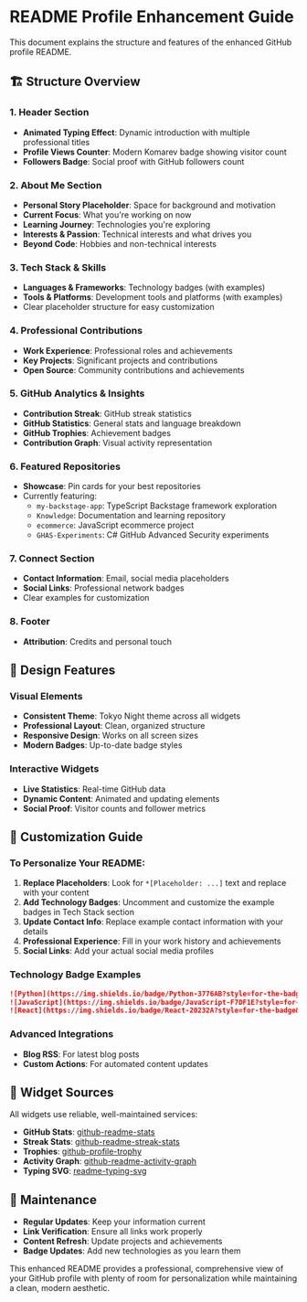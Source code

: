 # README Profile Enhancement Guide

This document explains the structure and features of the enhanced GitHub profile README.

## 🏗️ Structure Overview

### 1. Header Section
- **Animated Typing Effect**: Dynamic introduction with multiple professional titles
- **Profile Views Counter**: Modern Komarev badge showing visitor count
- **Followers Badge**: Social proof with GitHub followers count

### 2. About Me Section
- **Personal Story Placeholder**: Space for background and motivation
- **Current Focus**: What you're working on now
- **Learning Journey**: Technologies you're exploring
- **Interests & Passion**: Technical interests and what drives you
- **Beyond Code**: Hobbies and non-technical interests

### 3. Tech Stack & Skills
- **Languages & Frameworks**: Technology badges (with examples)
- **Tools & Platforms**: Development tools and platforms (with examples)
- Clear placeholder structure for easy customization

### 4. Professional Contributions
- **Work Experience**: Professional roles and achievements
- **Key Projects**: Significant projects and contributions
- **Open Source**: Community contributions and achievements

### 5. GitHub Analytics & Insights
- **Contribution Streak**: GitHub streak statistics
- **GitHub Statistics**: General stats and language breakdown
- **GitHub Trophies**: Achievement badges
- **Contribution Graph**: Visual activity representation

### 6. Featured Repositories
- **Showcase**: Pin cards for your best repositories
- Currently featuring:
  - `my-backstage-app`: TypeScript Backstage framework exploration
  - `Knowledge`: Documentation and learning repository
  - `ecommerce`: JavaScript ecommerce project
  - `GHAS-Experiments`: C# GitHub Advanced Security experiments

### 7. Connect Section
- **Contact Information**: Email, social media placeholders
- **Social Links**: Professional network badges
- Clear examples for customization

### 8. Footer
- **Attribution**: Credits and personal touch

## 🎨 Design Features

### Visual Elements
- **Consistent Theme**: Tokyo Night theme across all widgets
- **Professional Layout**: Clean, organized structure
- **Responsive Design**: Works on all screen sizes
- **Modern Badges**: Up-to-date badge styles

### Interactive Widgets
- **Live Statistics**: Real-time GitHub data
- **Dynamic Content**: Animated and updating elements
- **Social Proof**: Visitor counts and follower metrics

## 🔧 Customization Guide

### To Personalize Your README:

1. **Replace Placeholders**: Look for `*[Placeholder: ...]` text and replace with your content
2. **Add Technology Badges**: Uncomment and customize the example badges in Tech Stack section
3. **Update Contact Info**: Replace example contact information with your details
4. **Professional Experience**: Fill in your work history and achievements
5. **Social Links**: Add your actual social media profiles

### Technology Badge Examples
```markdown
![Python](https://img.shields.io/badge/Python-3776AB?style=for-the-badge&logo=python&logoColor=white)
![JavaScript](https://img.shields.io/badge/JavaScript-F7DF1E?style=for-the-badge&logo=javascript&logoColor=black)
![React](https://img.shields.io/badge/React-20232A?style=for-the-badge&logo=react&logoColor=61DAFB)
```

### Advanced Integrations
- **Blog RSS**: For latest blog posts
- **Custom Actions**: For automated content updates

## 🚀 Widget Sources

All widgets use reliable, well-maintained services:
- **GitHub Stats**: [github-readme-stats](https://github.com/anuraghazra/github-readme-stats)
- **Streak Stats**: [github-readme-streak-stats](https://github.com/DenverCoder1/github-readme-streak-stats)
- **Trophies**: [github-profile-trophy](https://github.com/ryo-ma/github-profile-trophy)
- **Activity Graph**: [github-readme-activity-graph](https://github.com/Ashutosh00710/github-readme-activity-graph)
- **Typing SVG**: [readme-typing-svg](https://github.com/DenverCoder1/readme-typing-svg)

## 📝 Maintenance

- **Regular Updates**: Keep your information current
- **Link Verification**: Ensure all links work properly
- **Content Refresh**: Update projects and achievements
- **Badge Updates**: Add new technologies as you learn them

This enhanced README provides a professional, comprehensive view of your GitHub profile with plenty of room for personalization while maintaining a clean, modern aesthetic.
